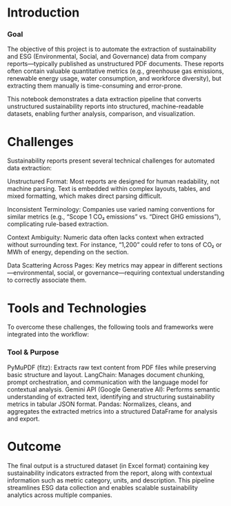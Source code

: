# Introduction
### Goal

The objective of this project is to automate the extraction of sustainability and ESG (Environmental, Social, and Governance) data from company reports—typically published as unstructured PDF documents. These reports often contain valuable quantitative metrics (e.g., greenhouse gas emissions, renewable energy usage, water consumption, and workforce diversity), but extracting them manually is time-consuming and error-prone.

This notebook demonstrates a data extraction pipeline that converts unstructured sustainability reports into structured, machine-readable datasets, enabling further analysis, comparison, and visualization.

# Challenges

Sustainability reports present several technical challenges for automated data extraction:

Unstructured Format:
Most reports are designed for human readability, not machine parsing. Text is embedded within complex layouts, tables, and mixed formatting, which makes direct parsing difficult.

Inconsistent Terminology:
Companies use varied naming conventions for similar metrics (e.g., “Scope 1 CO₂ emissions” vs. “Direct GHG emissions”), complicating rule-based extraction.

Context Ambiguity:
Numeric data often lacks context when extracted without surrounding text. For instance, “1,200” could refer to tons of CO₂ or MWh of energy, depending on the section.

Data Scattering Across Pages:
Key metrics may appear in different sections—environmental, social, or governance—requiring contextual understanding to correctly associate them.

# Tools and Technologies

To overcome these challenges, the following tools and frameworks were integrated into the workflow:

### Tool & Purpose
PyMuPDF (fitz):	Extracts raw text content from PDF files while preserving basic structure and layout.
LangChain:	Manages document chunking, prompt orchestration, and communication with the language model for contextual analysis.
Gemini API (Google Generative AI):	Performs semantic understanding of extracted text, identifying and structuring sustainability metrics in tabular JSON format.
Pandas:	Normalizes, cleans, and aggregates the extracted metrics into a structured DataFrame for analysis and export.
# Outcome

The final output is a structured dataset (in Excel format) containing key sustainability indicators extracted from the report, along with contextual information such as metric category, units, and description. This pipeline streamlines ESG data collection and enables scalable sustainability analytics across multiple companies.
